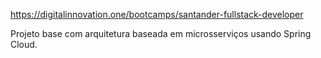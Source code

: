 https://digitalinnovation.one/bootcamps/santander-fullstack-developer

Projeto base com arquitetura baseada em microsserviços usando Spring Cloud.
